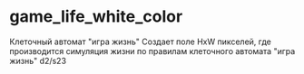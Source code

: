 # game_life_white_color
Клеточный автомат "игра жизнь"
Создает поле HxW пикселей, где производится симуляция жизни по правилам клеточного автомата "игра жизнь" d2/s23
